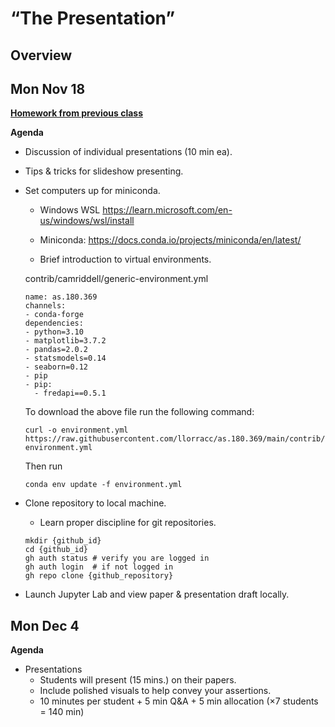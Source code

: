 # “The Presentation”

## Overview

## Mon Nov 18

**[Homework from previous class](https://github.com/llorracc/as.180.369/tree/main/materials/submission)**

**Agenda**
- Discussion of individual presentations (10 min ea).
- Tips & tricks for slideshow presenting.

- Set computers up for miniconda.
    - Windows WSL https://learn.microsoft.com/en-us/windows/wsl/install 
    - Miniconda: https://docs.conda.io/projects/miniconda/en/latest/

    - Brief introduction to virtual environments.

    contrib/camriddell/generic-environment.yml
    ```
    name: as.180.369
    channels:
    - conda-forge
    dependencies:
    - python=3.10
    - matplotlib=3.7.2
    - pandas=2.0.2
    - statsmodels=0.14
    - seaborn=0.12
    - pip
    - pip:
      - fredapi==0.5.1
    ```

    To download the above file run the following command:

    ```
    curl -o environment.yml https://raw.githubusercontent.com/llorracc/as.180.369/main/contrib/camriddell/generic-environment.yml
    ```

    Then run

    ```
    conda env update -f environment.yml
    ```

- Clone repository to local machine.
    - Learn proper discipline for git repositories.
    ```
    mkdir {github_id}
    cd {github_id}
    gh auth status # verify you are logged in
    gh auth login  # if not logged in
    gh repo clone {github_repository}
    ```

- Launch Jupyter Lab and view paper & presentation draft locally.

## Mon Dec 4

**Agenda**
- Presentations
    - Students will present (15 mins.) on their papers.
    - Include polished visuals to help convey your assertions.
    - 10 minutes per student + 5 min Q&A + 5 min allocation (×7 students = 140 min)


